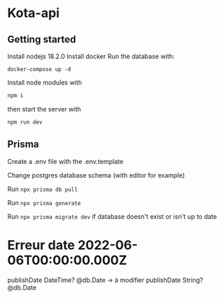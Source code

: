 # Kota-api

## Getting started

Install nodejs 18.2.0
Install docker
Run the database with:

```
docker-compose up -d
```

Install node modules with

```bash
npm i
```

then start the server with

```bash
npm run dev
```

## Prisma

Create a .env file with the .env.template

Change postgres database schema (with editor for example)

Run `npx prisma db pull`

Run `npx prisma generate`

Run `npx prisma migrate dev` if database doesn't exist or isn't up to date

# Erreur date 2022-06-06T00:00:00.000Z

publishDate DateTime? @db.Date
-> à modifier
publishDate String? @db.Date
